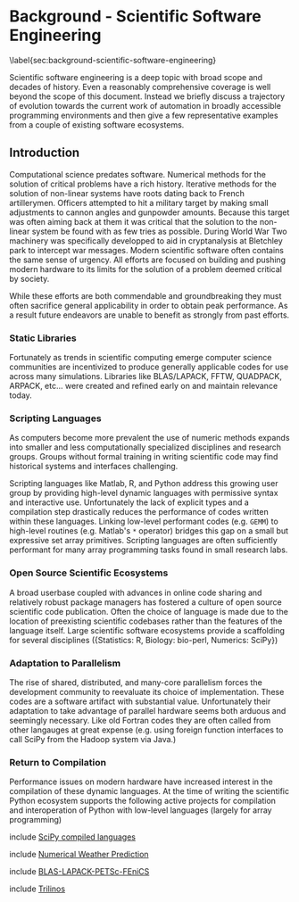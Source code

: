 
Background - Scientific Software Engineering
============================================

\label{sec:background-scientific-software-engineering}

Scientific software engineering is a deep topic with broad scope and decades of history.  Even a reasonably comprehensive coverage is well beyond the scope of this document.  Instead we briefly discuss a trajectory of evolution towards the current work of automation in broadly accessible programming environments and then give a few representative examples from a couple of existing software ecosystems.


Introduction
------------

Computational science predates software.  Numerical methods for the solution of
critical problems have a rich history.  Iterative methods for the solution of non-linear systems have roots dating back to French artillerymen.  Officers attempted to hit a military target by making small adjustments to cannon angles and gunpowder amounts.  Because this target was often aiming back at them it was critical that the solution to the non-linear system be found with as few tries as possible.  During World War Two machinery was specifically developped to aid in cryptanalysis at Bletchley park to intercept war messages.  Modern scientific software often contains the same sense of urgency.  All efforts are focused on building and pushing modern hardware to its limits for the solution of a problem deemed critical by society.

While these efforts are both commendable and groundbreaking they must often sacrifice general applicability in order to obtain peak performance.  As a result future endeavors are unable to benefit as strongly from past efforts. 


### Static Libraries

Fortunately as trends in scientific computing emerge computer science communities are incentivized to produce generally applicable codes for use across many simulations.  Libraries like BLAS/LAPACK, FFTW, QUADPACK, ARPACK, etc... were created and refined early on and maintain relevance today.


### Scripting Languages

As computers become more prevalent the use of numeric methods expands into smaller and less computationally specialized disciplines and research groups.  Groups without formal training in writing scientific code may find historical systems and interfaces challenging.

Scripting languages like Matlab, R, and Python address this growing user group by providing high-level dynamic languages with permissive syntax and interactive use.  Unfortunately the lack of explicit types and a compilation step drastically reduces the performance of codes written within these languages.  Linking low-level performant codes (e.g. `GEMM`) to high-level routines (e.g. Matlab's `*` operator) bridges this gap on a small but expressive set array primitives.  Scripting languages are often sufficiently performant for many array programming tasks found in small research labs.


### Open Source Scientific Ecosystems 

A broad userbase coupled with advances in online code sharing and relatively robust package managers has fostered a culture of open source scientific code publication.  Often the choice of language is made due to the location of preexisting scientific codebases rather than the features of the language itself.  Large scientific software ecosystems provide a scaffolding for several disciplines ({Statistics: R, Biology: bio-perl, Numerics: SciPy})


### Adaptation to Parallelism

The rise of shared, distributed, and many-core parallelism forces the development community to reevaluate its choice of implementation.  These codes are a software artifact with substantial value.  Unfortunately their adaptation to take advantage of parallel hardware seems both arduous and seemingly necessary.  Like old Fortran codes they are often called from other langauges at great expense (e.g. using foreign function interfaces to call SciPy from the Hadoop system via Java.)


### Return to Compilation

Performance issues on modern hardware have increased interest in the compilation of these dynamic languages.  At the time of writing the scientific Python ecosystem supports the following active projects for compilation and interoperation of Python with low-level languages (largely for array programming)

include [SciPy compiled languages](scipy-compiled-langs.md)




include [Numerical Weather Prediction](nwp.md)

include [BLAS-LAPACK-PETSc-FEniCS](numerics.md)

include [Trilinos](trilinos.md)

